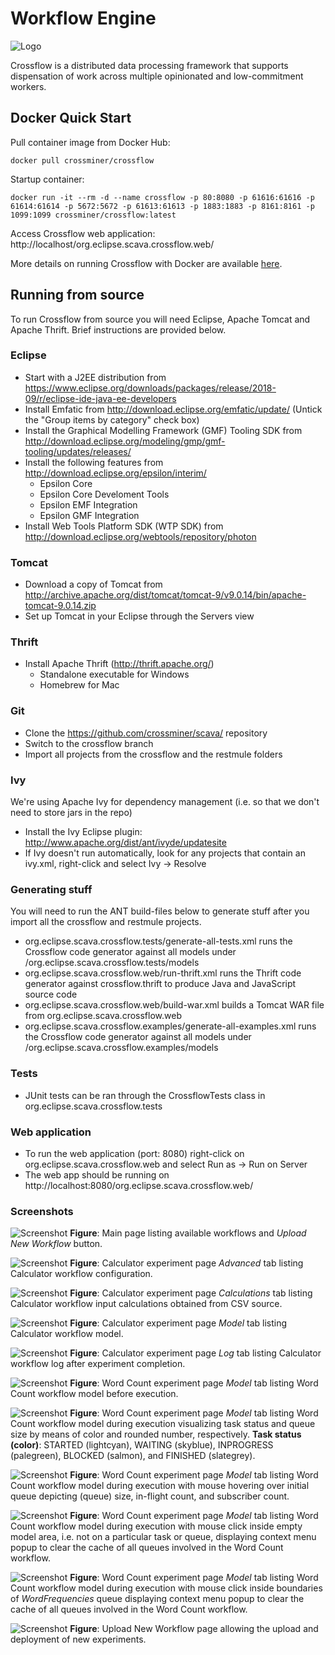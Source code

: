 # Workflow Engine
![Logo](https://github.com/crossminer/scava/raw/crossflow/crossflow/crossflow_96dpi.png)

Crossflow is a distributed data processing framework that supports dispensation of work across multiple opinionated and low-commitment workers.

## Docker Quick Start

Pull container image from Docker Hub:

`docker pull crossminer/crossflow`

Startup container:

`docker run -it --rm -d --name crossflow -p 80:8080 -p 61616:61616 -p 61614:61614 -p 5672:5672 -p 61613:61613 -p 1883:1883 -p 8161:8161 -p 1099:1099 crossminer/crossflow:latest`

Access Crossflow web application:
http://localhost/org.eclipse.scava.crossflow.web/

More details on running Crossflow with Docker are available [here](https://github.com/crossminer/scava/tree/crossflow/crossflow/org.eclipse.scava.crossflow.web.docker/README.md).

## Running from source
To run Crossflow from source you will need Eclipse, Apache Tomcat and Apache Thrift. Brief instructions are provided below.

### Eclipse
- Start with a J2EE distribution from https://www.eclipse.org/downloads/packages/release/2018-09/r/eclipse-ide-java-ee-developers
- Install Emfatic from http://download.eclipse.org/emfatic/update/ (Untick the "Group items by category" check box)
- Install the Graphical Modelling Framework (GMF) Tooling SDK from http://download.eclipse.org/modeling/gmp/gmf-tooling/updates/releases/
- Install the following features from http://download.eclipse.org/epsilon/interim/
	- Epsilon Core
	- Epsilon Core Develoment Tools
	- Epsilon EMF Integration
	- Epsilon GMF Integration
- Install Web Tools Platform SDK (WTP SDK) from http://download.eclipse.org/webtools/repository/photon

### Tomcat
- Download a copy of Tomcat from http://archive.apache.org/dist/tomcat/tomcat-9/v9.0.14/bin/apache-tomcat-9.0.14.zip
- Set up Tomcat in your Eclipse through the Servers view

### Thrift
- Install Apache Thrift (http://thrift.apache.org/)
	- Standalone executable for Windows
	- Homebrew for Mac

### Git
- Clone the https://github.com/crossminer/scava/ repository
- Switch to the crossflow branch
- Import all projects from the crossflow and the restmule folders

### Ivy
We're using Apache Ivy for dependency management (i.e. so that we don't need to store jars in the repo)
- Install the Ivy Eclipse plugin: http://www.apache.org/dist/ant/ivyde/updatesite
- If Ivy doesn't run automatically, look for any projects that contain an ivy.xml, right-click and select Ivy -> Resolve

### Generating stuff
You will need to run the ANT build-files below to generate stuff after you import all the crossflow and restmule projects.

- org.eclipse.scava.crossflow.tests/generate-all-tests.xml runs the Crossflow code generator against all models under /org.eclipse.scava.crossflow.tests/models
- org.eclipse.scava.crossflow.web/run-thrift.xml runs the Thrift code generator against crossflow.thrift to produce Java and JavaScript source code
- org.eclipse.scava.crossflow.web/build-war.xml builds a Tomcat WAR file from org.eclipse.scava.crossflow.web
- org.eclipse.scava.crossflow.examples/generate-all-examples.xml runs the Crossflow code generator against all models under /org.eclipse.scava.crossflow.examples/models

### Tests
- JUnit tests can be ran through the CrossflowTests class in org.eclipse.scava.crossflow.tests

### Web application
- To run the web application (port: 8080) right-click on org.eclipse.scava.crossflow.web and select Run as -> Run on Server
- The web app should be running on http://localhost:8080/org.eclipse.scava.crossflow.web/

### Screenshots

![Screenshot](https://github.com/crossminer/scava/raw/crossflow/crossflow/images/running-example-crossflow-web-docker-index-page.png)
**Figure**: Main page listing available workflows and *Upload New Workflow* button.

![Screenshot](https://github.com/crossminer/scava/raw/crossflow/crossflow/images/calculator-advanced.png)
**Figure**: Calculator experiment page *Advanced* tab listing Calculator workflow configuration.

![Screenshot](https://github.com/crossminer/scava/raw/crossflow/crossflow/images/calculator-input.png)
**Figure**: Calculator experiment page *Calculations* tab listing Calculator workflow input calculations obtained from CSV source.

![Screenshot](https://github.com/crossminer/scava/raw/crossflow/crossflow/images/calculator-model.png)
**Figure**: Calculator experiment page *Model* tab listing Calculator workflow model.

![Screenshot](https://github.com/crossminer/scava/raw/crossflow/crossflow/images/calculator-log.png)
**Figure**: Calculator experiment page *Log* tab listing Calculator workflow log after experiment completion.

![Screenshot](https://github.com/crossminer/scava/raw/crossflow/crossflow/images/wordcount-model.png)
**Figure**: Word Count experiment page *Model* tab listing Word Count workflow model before execution.

![Screenshot](https://github.com/crossminer/scava/raw/crossflow/crossflow/images/wordcount-model-running.png)
**Figure**: Word Count experiment page *Model* tab listing Word Count workflow model during execution visualizing task status and queue size by means of color and rounded number, respectively. **Task status (color)**: STARTED (lightcyan), WAITING (skyblue), INPROGRESS (palegreen), BLOCKED (salmon), and FINISHED (slategrey).  

![Screenshot](https://github.com/crossminer/scava/raw/crossflow/crossflow/images/wordcount-model-running-tooltip.png)
**Figure**: Word Count experiment page *Model* tab listing Word Count workflow model during execution with mouse hovering over initial queue depicting (queue) size, in-flight count, and subscriber count.

![Screenshot](https://github.com/crossminer/scava/raw/crossflow/crossflow/images/wordcount-model-clear-all.png)
**Figure**: Word Count experiment page *Model* tab listing Word Count workflow model during execution with mouse click inside empty model area, i.e. not on a particular task or queue, displaying context menu popup to clear the cache of all queues involved in the Word Count workflow.

 ![Screenshot](https://github.com/crossminer/scava/raw/crossflow/crossflow/images/wordcount-model-clear-specific.png)
**Figure**: Word Count experiment page *Model* tab listing Word Count workflow model during execution with mouse click inside boundaries of *WordFrequencies* queue displaying context menu popup to clear the cache of all queues involved in the Word Count workflow.

 ![Screenshot](https://github.com/crossminer/scava/raw/crossflow/crossflow/images/upload.png)
**Figure**: Upload New Workflow page allowing the upload and deployment of new experiments.
